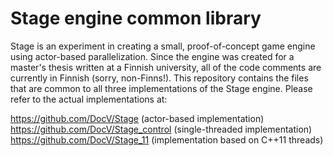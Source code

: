 Stage engine common library
=======

Stage is an experiment in creating a small, proof-of-concept game engine using actor-based parallelization. Since the engine was created for a master's thesis written at a Finnish university, all of the code comments are currently in Finnish (sorry, non-Finns!).
This repository contains the files that are common to all three implementations of the Stage engine. Please refer to the actual implementations at:

https://github.com/DocV/Stage (actor-based implementation)
https://github.com/DocV/Stage_control (single-threaded implementation)
https://github.com/DocV/Stage_11 (implementation based on C++11 threads)